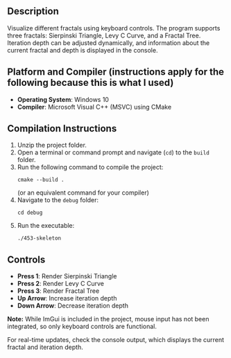 ## Description
Visualize different fractals using keyboard controls. The program supports three fractals: Sierpinski Triangle, Levy C Curve, and a Fractal Tree. Iteration depth can be adjusted dynamically, and information about the current fractal and depth is displayed in the console.

## Platform and Compiler (instructions apply for the following because this is what I used)
- **Operating System**: Windows 10
- **Compiler**: Microsoft Visual C++ (MSVC) using CMake

## Compilation Instructions
1. Unzip the project folder.
2. Open a terminal or command prompt and navigate (`cd`) to the `build` folder.
3. Run the following command to compile the project:
   ```
   cmake --build .
   ```
   (or an equivalent command for your compiler)
4. Navigate to the `debug` folder:
   ```
   cd debug
   ```
5. Run the executable:
   ```
   ./453-skeleton
   ```

## Controls
- **Press 1**: Render Sierpinski Triangle
- **Press 2**: Render Levy C Curve
- **Press 3**: Render Fractal Tree
- **Up Arrow**: Increase iteration depth
- **Down Arrow**: Decrease iteration depth

**Note:** While ImGui is included in the project, mouse input has not been integrated, so only keyboard controls are functional.

For real-time updates, check the console output, which displays the current fractal and iteration depth.

